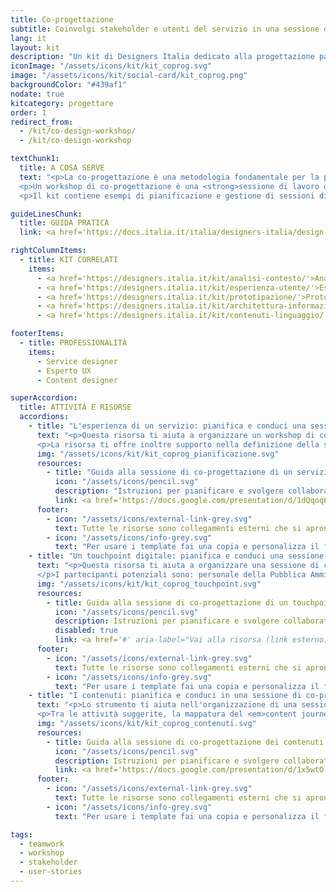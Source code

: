 ```yaml
---
title: Co-progettazione
subtitle: Coinvolgi stakeholder e utenti del servizio in una sessione di co-progettazione
lang: it
layout: kit
description: "Un kit di Designers Italia dedicato alla progettazione partecipata di un servizio digitale"
iconImage: "/assets/icons/kit/kit_coprog.svg"
image: "/assets/icons/kit/social-card/kit_coprog.png"
backgroundColor: "#439af1"
nodate: true
kitcategory: progettare
order: 1
redirect_from:
  - /kit/co-design-workshop/
  - /kit/co-design-workshop

textChunk1:
  title: A COSA SERVE
  text: "<p>La co-progettazione è una metodologia fondamentale per la progettazione di servizi pubblici efficaci: ha l’obiettivo di raccogliere il punto di vista dei diversi attori coinvolti nell’erogazione e fruizione di un servizio, sollevando i problemi chiave e allo stesso tempo accelerando il processo di identificazione delle soluzioni.</p>
  <p>Un workshop di co-progettazione è una <strong>sessione di lavoro di gruppo, durante la quale diversi soggetti (progettisti, utenti, stakeholder della Pubblica Amministrazione ed eventuali rappresentanti di aziende private) vengono invitati a discutere le criticità esistenti e individuare insieme delle possibili soluzioni progettuali, seguendo un percorso guidato da un facilitatore</strong>. L'attività di co-progettazione è preceduta da una serie di attività di ricerca e analisi del contesto, che aiutano a definire l’obiettivo del progetto su cui si sta lavorando e informano la sessione stessa.</p>
  <p>Il kit contiene esempi di pianificazione e gestione di sessioni di co-progettazione focalizzate su tre tre casi d'uso: la progettazione di un servizio pubblico, di un <em>touchpoint</em> digitale (sito, app, piattaforma...),contenuti e linguaggio da usare nel servizio digitale. I materiali sono il punto di partenza che puoi elaborare e personalizzare a seconda dei tuoi obiettivi e dell’ambito specifico di intervento.</p>"

guideLinesChunk:
  title: GUIDA PRATICA
  link: <a href='https://docs.italia.it/italia/designers-italia/design-linee-guida-docs/it/stabile/doc/service-design.html' target="_blank">Service design</a>

rightColumnItems:
  - title: KIT CORRELATI
    items:
      - <a href='https://designers.italia.it/kit/analisi-contesto/'>Analisi del contesto</a>
      - <a href='https://designers.italia.it/kit/esperienza-utente/'>Esperienza utente</a>
      - <a href='https://designers.italia.it/kit/prototipazione/'>Prototipazione</a>
      - <a href='https://designers.italia.it/kit/architettura-informazione/'>Architettura dell'informazione</a>
      - <a href='https://designers.italia.it/kit/contenuti-linguaggio/'>Contenuti e linguaggio</a>

footerItems:
  - title: PROFESSIONALITÀ
    items:
      - Service designer
      - Esperto UX
      - Content designer

superAccordion:
  title: ATTIVITÀ E RISORSE
  accordions:
    - title: "L'esperienza di un servizio: pianifica e conduci una sessione di co-progettazione"
      text: "<p>Questa risorsa ti aiuta a organizzare un workshop di co-progettazione dedicato all’esperienza di un servizio, sia esso digitale o da riprogettare in chiave digitale. In primo luogo hai bisogno di identificare un obiettivo chiaro e condiviso, per poi definire alcuni aspetti organizzativi/logistici come la data, il luogo e i partecipanti.</p>
      <p>La risorsa ti offre inoltre supporto nella definizione della sessione di lavoro condiviso e prevede una serie di esercizi che permettono ai gruppi di lavoro coinvolti di essere produttivi e raggiungere il risultato atteso. Tra le attività suggerite, l'identificazione degli attori, la mappatura dell’ecosistema e la mappatura della user journey.</p>"
      img: "/assets/icons/kit/kit_coprog_pianificazione.svg"
      resources:
        - title: "Guida alla sessione di co-progettazione di un servizio"
          icon: "/assets/icons/pencil.svg"
          description: "Istruzioni per pianificare e svolgere collaborativamente una sessione dedicata alla progettazione dell’esperienza un servizio pubblico"
          link: <a href='https://docs.google.com/presentation/d/1dQqoq6hHBaFQ8Elz21tLrldvJJKo_7oC6FrtG3B9B60/edit#slide=id.g351b5d350a_0_0' aria-label="Vai alla risorsa (link esterno)" target="_blank">Vai alla risorsa</a>
      footer:
        - icon: "/assets/icons/external-link-grey.svg"
          text: Tutte le risorse sono collegamenti esterni che si aprono in una nuova finestra.
        - icon: "/assets/icons/info-grey.svg"
          text: "Per usare i template fai una copia e personalizza il file: trovi le istruzioni nella prima pagina della risorsa."
    - title: "Un touchpoint digitale: pianifica e conduci una sessione di co-progettazione"
      text: "<p>Questa risorsa ti aiuta a organizzare una sessione di co-progettazione di un <em>touchpoint</em> digitale (sito, app, piattaforma...). Ti supporta in particolare nell'attività di definizione di un’agenda della sessione di lavoro condiviso e ti propone una serie di esercizi che permettono ai gruppi di lavoro coinvolti di essere produttivi e raggiungere il risultato desiderato.</p>
      </p>I partecipanti potenziali sono: personale della Pubblica Amministrazione, aziende private coinvolte nel progetto, associazioni di categoria interessate, organizzazioni che rappresentano i comuni, organizzazioni che rappresentano i cittadini, utenti del servizio (i cittadini), operatori allo sportello.Tra le attività suggerite troviamo la definizione delle personas, la creazione degli scenari d’uso e definizione dei flussi di interazione.</p>"
      img: "/assets/icons/kit/kit_coprog_touchpoint.svg"
      resources:
        - title: Guida alla sessione di co-progettazione di un touchpoint digitale
          icon: "/assets/icons/pencil.svg"
          description: Istruzioni per pianificare e svolgere collaborativamente una sessione di progettazione dedicata ad un touchpoint digitale (sito, app, piattaforma...)
          disabled: true
          link: <a href='#' aria-label="Vai alla risorsa (link esterno)" target="_blank">Vai alla risorsa</a>
      footer:
        - icon: "/assets/icons/external-link-grey.svg"
          text: Tutte le risorse sono collegamenti esterni che si aprono in una nuova finestra.
        - icon: "/assets/icons/info-grey.svg"
          text: "Per usare i template fai una copia e personalizza il file: trovi le istruzioni nella prima pagina della risorsa."
    - title: "I contenuti: pianifica e conduci in una sessione di co-progettazione"
      text: "<p>Lo strumento ti aiuta nell'organizzazione di una sessione di co-progettazione dedicata al linguaggio e ai contenuti, per definire i bisogni informativi degli utenti. Oltre a indicazioni utili per la costruzione dell'agenda della sessione, trovi suggerimenti e una serie di esercizi che permettono ai gruppi di lavoro coinvolti di essere produttivi durante la sessione di lavoro condivisa.</p>
      <p>Tra le attività suggerite, la mappatura del <em>content journey</em>, una sessione di generazione di idee e un esercizio di <em>card sorting</em> e <em>naming</em> dei contenuti.</p>"
      img: "/assets/icons/kit/kit_coprog_contenuti.svg"
      resources:
        - title: Guida alla sessione di co-progettazione dei contenuti
          icon: "/assets/icons/pencil.svg"
          description: Istruzioni per pianificare e svolgere collaborativamente una sessione di progettazione dei contenuti.
          link: <a href='https://docs.google.com/presentation/d/1x5wtOl0D5LZEugRAp7-XwNdcyAV_ScG9O2e9Jy2Pnbg/edit?usp=sharing' target="_blank" aria-label="Vai alla risorsa (link esterno)" >Vai alla risorsa</a>
      footer:
        - icon: "/assets/icons/external-link-grey.svg"
          text: Tutte le risorse sono collegamenti esterni che si aprono in una nuova finestra.
        - icon: "/assets/icons/info-grey.svg"
          text: "Per usare i template fai una copia e personalizza il file: trovi le istruzioni nella prima pagina della risorsa."

tags:
  - teamwork
  - workshop
  - stakeholder
  - user-stories
---
```

